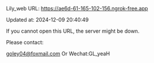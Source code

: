 Lily_web URL: https://ae6d-61-165-102-156.ngrok-free.app

Updated at: 2024-12-09 20:40:49

If you cannot open this URL, the server might be down.

Please contact: 

goley04@foxmail.com Or Wechat:GL_yeaH
